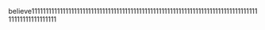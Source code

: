 believe1111111111111111111111111111111111111111111111111111111111111111111111111111111111111111111111111
